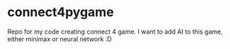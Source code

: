 # connect4pygame
Repo for my code creating connect 4 game. I want to add AI to this game, either minimax or neural network :D
